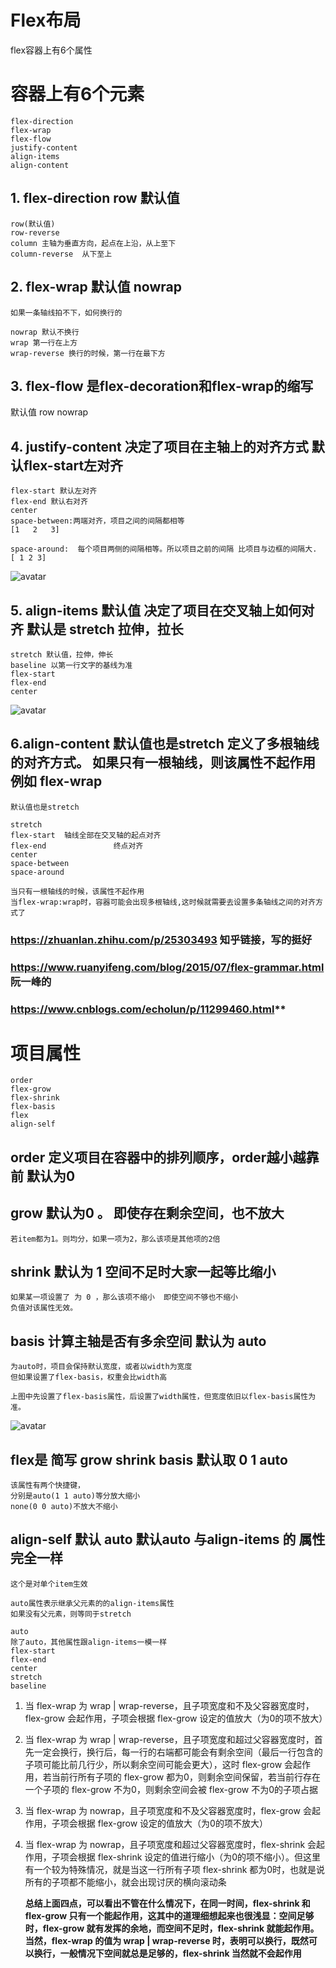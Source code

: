 # Flex布局

flex容器上有6个属性

# 容器上有6个元素

    flex-direction
    flex-wrap
    flex-flow
    justify-content
    align-items
    align-content

## 1. flex-direction  row 默认值

    row(默认值)
    row-reverse
    column 主轴为垂直方向，起点在上沿，从上至下
    column-reverse  从下至上

## 2. flex-wrap  默认值 nowrap 

    如果一条轴线拍不下，如何换行的
    
    nowrap 默认不换行
    wrap 第一行在上方
    wrap-reverse 换行的时候，第一行在最下方

## 3. flex-flow 是flex-decoration和flex-wrap的缩写 

   默认值 row nowrap

## 4. justify-content 决定了项目在主轴上的对齐方式  默认flex-start左对齐

    flex-start 默认左对齐
    flex-end 默认右对齐
    center
    space-between:两端对齐，项目之间的间隔都相等
    [1   2   3]
    
    space-around:  每个项目两侧的间隔相等。所以项目之前的间隔 比项目与边框的间隔大.
    [ 1 2 3]

![avatar](http://www.ruanyifeng.com/blogimg/asset/2015/bg2015071010.png)

## 5. align-items 默认值  决定了项目在交叉轴上如何对齐 默认是 stretch 拉伸，拉长

    stretch 默认值，拉伸，伸长
    baseline 以第一行文字的基线为准
    flex-start 
    flex-end 
    center

![avatar](http://www.ruanyifeng.com/blogimg/asset/2015/bg2015071011.png)

##  6.align-content  默认值也是stretch  定义了多根轴线的对齐方式。 如果只有一根轴线，则该属性不起作用 例如  flex-wrap      

    

    默认值也是stretch

    stretch
    flex-start  轴线全部在交叉轴的起点对齐
    flex-end               终点对齐
    center
    space-between
    space-around

    当只有一根轴线的时候，该属性不起作用
    当flex-wrap:wrap时，容器可能会出现多根轴线,这时候就需要去设置多条轴线之间的对齐方式了

### https://zhuanlan.zhihu.com/p/25303493 知乎链接，写的挺好
### https://www.ruanyifeng.com/blog/2015/07/flex-grammar.html 阮一峰的
### https://www.cnblogs.com/echolun/p/11299460.html**

# 项目属性

    order 
    flex-grow
    flex-shrink
    flex-basis
    flex
    align-self

## order  定义项目在容器中的排列顺序，order越小越靠前 默认为0 

## grow 默认为0 。 即使存在剩余空间，也不放大

    

    若item都为1。则均分，如果一项为2，那么该项是其他项的2倍

##  shrink 默认为 1 空间不足时大家一起等比缩小

    如果某一项设置了 为 0 ，那么该项不缩小  即使空间不够也不缩小
    负值对该属性无效。

##  basis  计算主轴是否有多余空间   默认为  auto 

    为auto时，项目会保持默认宽度，或者以width为宽度
    但如果设置了flex-basis，权重会比width高
    
    上图中先设置了flex-basis属性，后设置了width属性，但宽度依旧以flex-basis属性为准。

![avatar](https://img2018.cnblogs.com/blog/1213309/201908/1213309-20190808192004493-824002338.png)

    

## flex是 简写  grow  shrink basis   默认取 0 1 auto 

    该属性有两个快捷键，
    分别是auto(1 1 auto)等分放大缩小
    none(0 0 auto)不放大不缩小

## align-self 默认 auto 默认auto  与align-items 的 属性完全一样  

    
    这个是对单个item生效
    
    auto属性表示继承父元素的的align-items属性
    如果没有父元素，则等同于stretch

    auto    
    除了auto，其他属性跟align-items一模一样
    flex-start
    flex-end
    center
    stretch
    baseline 


1) 当 flex-wrap 为 wrap | wrap-reverse，且子项宽度和不及父容器宽度时，flex-grow 会起作用，子项会根据 flex-grow 设定的值放大（为0的项不放大）


2) 当 flex-wrap 为 wrap | wrap-reverse，且子项宽度和超过父容器宽度时，首先一定会换行，换行后，每一行的右端都可能会有剩余空间（最后一行包含的子项可能比前几行少，所以剩余空间可能会更大），这时 flex-grow 会起作用，若当前行所有子项的 flex-grow 都为0，则剩余空间保留，若当前行存在一个子项的 flex-grow 不为0，则剩余空间会被 flex-grow 不为0的子项占据
    
    
3) 当 flex-wrap 为 nowrap，且子项宽度和不及父容器宽度时，flex-grow 会起作用，子项会根据 flex-grow 设定的值放大（为0的项不放大）
    
4) 当 flex-wrap 为 nowrap，且子项宽度和超过父容器宽度时，flex-shrink 会起作用，子项会根据 flex-shrink 设定的值进行缩小（为0的项不缩小）。但这里有一个较为特殊情况，就是当这一行所有子项 flex-shrink 都为0时，也就是说所有的子项都不能缩小，就会出现讨厌的横向滚动条
    
    
    **总结上面四点，可以看出不管在什么情况下，在同一时间，flex-shrink 和 flex-grow 只有一个能起作用，这其中的道理细想起来也很浅显：空间足够时，flex-grow 就有发挥的余地，而空间不足时，flex-shrink 就能起作用。当然，flex-wrap 的值为 wrap | wrap-reverse 时，表明可以换行，既然可以换行，一般情况下空间就总是足够的，flex-shrink 当然就不会起作用**

